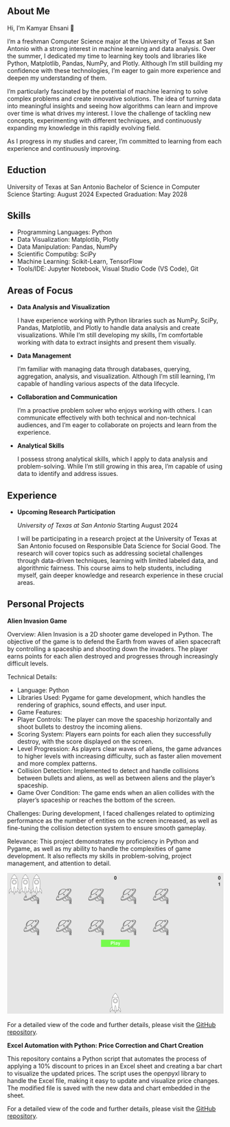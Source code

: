 ## About Me
Hi, I’m Kamyar Ehsani 👋

I’m a freshman Computer Science major at the University of Texas at San Antonio with a strong interest in machine learning and data analysis. Over the summer, I dedicated my time to learning key tools and libraries like Python, Matplotlib, Pandas, NumPy, and Plotly. Although I’m still building my confidence with these technologies, I’m eager to gain more experience and deepen my understanding of them.

I’m particularly fascinated by the potential of machine learning to solve complex problems and create innovative solutions. The idea of turning data into meaningful insights and seeing how algorithms can learn and improve over time is what drives my interest. I love the challenge of tackling new concepts, experimenting with different techniques, and continuously expanding my knowledge in this rapidly evolving field.

As I progress in my studies and career, I’m committed to learning from each experience and continuously improving.

## Eduction
University of Texas at San Antonio
Bachelor of Science in Computer Science
Starting: August 2024
Expected Graduation: May 2028

## Skills
*   Programming Languages: Python
*   Data Visualization: Matplotlib, Plotly
*   Data Manipulation: Pandas, NumPy
*   Scientific Computibg: SciPy
*   Machine Learning: Scikit-Learn, TensorFlow
*   Tools/IDE: Jupyter Notebook, Visual Studio Code (VS Code), Git

## Areas of Focus

- **Data Analysis and Visualization**

  I have experience working with Python libraries such as NumPy, SciPy, Pandas, Matplotlib, and Plotly to handle data analysis and create visualizations. While I’m still developing my skills, I’m comfortable working with data to extract insights and present them visually.

- **Data Management**

  I’m familiar with managing data through databases, querying, aggregation, analysis, and visualization. Although I’m still learning, I’m capable of handling various aspects of the data lifecycle.

- **Collaboration and Communication**

  I’m a proactive problem solver who enjoys working with others. I can communicate effectively with both technical and non-technical audiences, and I’m eager to collaborate on projects and learn from the experience.

- **Analytical Skills**

  I possess strong analytical skills, which I apply to data analysis and problem-solving. While I’m still growing in this area, I’m capable of using data to identify and address issues.

## Experience

- **Upcoming Research Participation**

  *University of Texas at San Antonio*
Starting August 2024

  I will be participating in a research project at the University of Texas at San Antonio focused on Responsible Data Science for Social Good. The research will cover topics such as addressing societal challenges through data-driven techniques, learning with limited labeled data, and algorithmic fairness. This course aims to help students, including myself, gain deeper knowledge and research experience in these crucial areas.

## Personal Projects

**Alien Invasion Game**

  Overview:
Alien Invasion is a 2D shooter game developed in Python. The objective of the game is to defend the Earth from waves of alien spacecraft by controlling a spaceship and shooting down the invaders. The player earns points for each alien destroyed and progresses through increasingly difficult levels.

Technical Details:

- Language: Python
- Libraries Used: Pygame for game development, which handles the rendering of graphics, sound effects, and user input.
- Game Features:
-  Player Controls: The player can move the spaceship horizontally and shoot bullets to destroy the incoming aliens.
-  Scoring System: Players earn points for each alien they successfully destroy, with the score displayed on the screen.
-  Level Progression: As players clear waves of aliens, the game advances to higher levels with increasing difficulty, such as   faster alien movement and more complex patterns.
- Collision Detection: Implemented to detect and handle collisions between bullets and aliens, as well as between aliens and   the player’s spaceship.
- Game Over Condition: The game ends when an alien collides with the player’s spaceship or reaches the bottom of the screen.

Challenges:
During development, I faced challenges related to optimizing performance as the number of entities on the screen increased, as well as fine-tuning the collision detection system to ensure smooth gameplay.

Relevance:
This project demonstrates my proficiency in Python and Pygame, as well as my ability to handle the complexities of game development. It also reflects my skills in problem-solving, project management, and attention to detail.

![Alien Invasion Game Screenshot](images/Alien%20Invasion.png)

For a detailed view of the code and further details, please visit the [GitHub repository](https://github.com/KamyarEh/KamyarEhsani.github.io/tree/main).

**Excel Automation with Python: Price Correction and Chart Creation**

This repository contains a Python script that automates the process of applying a 10% discount to prices in an Excel sheet and creating a bar chart to visualize the updated prices. The script uses the openpyxl library to handle the Excel file, making it easy to update and visualize price changes. The modified file is saved with the new data and chart embedded in the sheet.

For a detailed view of the code and further details, please visit the [GitHub repository](https://github.com/KamyarEh/KamyarEhsani.github.io/tree/main).
